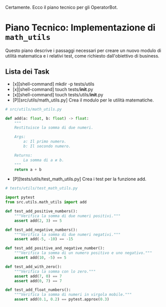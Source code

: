 Certamente. Ecco il piano tecnico per gli OperatorBot.

# Piano Tecnico: Implementazione di `math_utils`

Questo piano descrive i passaggi necessari per creare un nuovo modulo di utilità matematica e i relativi test, come richiesto dall'obiettivo di business.

## Lista dei Task

- [x][shell-command] mkdir -p tests/utils
- [x][shell-command] touch tests/__init__.py
- [x][shell-command] touch tests/utils/__init__.py
- [P][src/utils/math_utils.py] Crea il modulo per le utilità matematiche.
```python
# src/utils/math_utils.py

def add(a: float, b: float) -> float:
    """
    Restituisce la somma di due numeri.

    Args:
        a: Il primo numero.
        b: Il secondo numero.

    Returns:
        La somma di a и b.
    """
    return a + b
```
- [P][tests/utils/test_math_utils.py] Crea i test per la funzione add.
```python
# tests/utils/test_math_utils.py

import pytest
from src.utils.math_utils import add

def test_add_positive_numbers():
    """Verifica la somma di due numeri positivi."""
    assert add(2, 3) == 5

def test_add_negative_numbers():
    """Verifica la somma di due numeri negativi."""
    assert add(-5, -10) == -15

def test_add_positive_and_negative_number():
    """Verifica la somma di un numero positivo e uno negativo."""
    assert add(10, -5) == 5

def test_add_with_zero():
    """Verifica la somma con lo zero."""
    assert add(7, 0) == 7
    assert add(0, 7) == 7

def test_add_float_numbers():
    """Verifica la somma di numeri in virgola mobile."""
    assert add(0.1, 0.2) == pytest.approx(0.3)
```